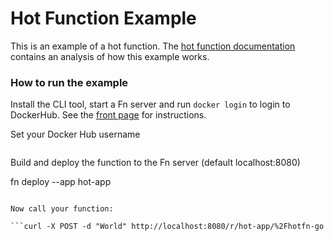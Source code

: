 # Hot Function Example

This is an example of a hot function. The [hot function documentation](/docs/hot-functions.md) contains an analysis of how this example works.

### How to run the example

Install the CLI tool, start a Fn server and run `docker login` to login to DockerHub. See the [front page](README.md) for instructions. 

Set your Docker Hub username 

```export FN_REGISTRY=<DOCKERHUB_USERNAME>
```

Build and deploy the function to the Fn server (default localhost:8080)

fn deploy --app hot-app
```

Now call your function:

```curl -X POST -d "World" http://localhost:8080/r/hot-app/%2Fhotfn-go
```
